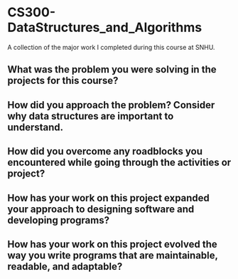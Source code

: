 # CS300-DataStructures_and_Algorithms
A collection of the major work I completed during this course at SNHU.

What was the problem you were solving in the projects for this course?
--

How did you approach the problem? Consider why data structures are important to understand.
--

How did you overcome any roadblocks you encountered while going through the activities or project?
--

How has your work on this project expanded your approach to designing software and developing programs?
--

How has your work on this project evolved the way you write programs that are maintainable, readable, and adaptable?
--

